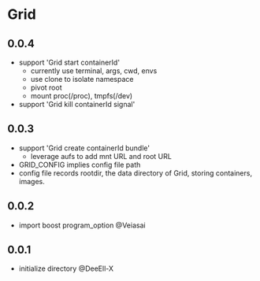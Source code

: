 # Grid
## 0.0.4
- support 'Grid start containerId'
  - currently use terminal, args, cwd, envs
  - use clone to isolate namespace
  - pivot root
  - mount proc(/proc), tmpfs(/dev)
- support 'Grid kill containerId signal'
## 0.0.3
- support 'Grid create containerId bundle'
  - leverage aufs to add mnt URL and root URL
- GRID_CONFIG implies config file path
- config file records rootdir, the data directory of Grid, storing containers, images.

## 0.0.2

- import boost program_option @Veiasai

## 0.0.1

- initialize directory @DeeEll-X